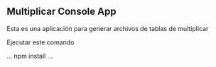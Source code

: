 
## Multiplicar Console App

Esta es una aplicación para generar archivos de tablas de multiplicar

Ejecutar este comando 

...
npm install
...